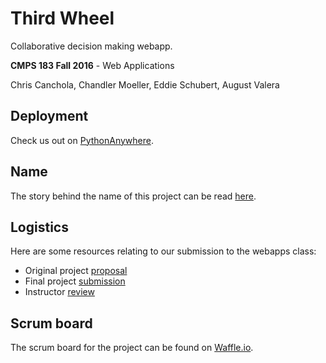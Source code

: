 # Third Wheel
Collaborative decision making webapp.

**CMPS 183 Fall 2016** - Web Applications

Chris Canchola, Chandler Moeller, Eddie Schubert, August Valera

## Deployment
Check us out on
[PythonAnywhere](https://fence.pythonanywhere.com/ThirdWheel).

## Name
The story behind the name of this project can be read [here](docs/names.md).

## Logistics
Here are some resources relating to our submission to the webapps class:

- Original project [proposal](docs/proposal.md)
- Final project [submission](docs/submission.md)
- Instructor [review](docs/review.md)

## Scrum board
The scrum board for the project can be found on
[Waffle.io](https://waffle.io/Fence-UCSC/ThirdWheel).

